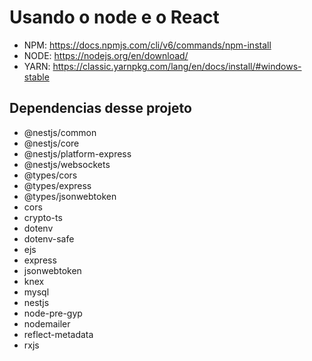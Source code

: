 # Usando o node e o React

* NPM: https://docs.npmjs.com/cli/v6/commands/npm-install
* NODE: https://nodejs.org/en/download/
* YARN: https://classic.yarnpkg.com/lang/en/docs/install/#windows-stable

## Dependencias desse projeto

* @nestjs/common
* @nestjs/core
* @nestjs/platform-express
* @nestjs/websockets
* @types/cors
* @types/express
* @types/jsonwebtoken
* cors
* crypto-ts
* dotenv
* dotenv-safe
* ejs
* express
* jsonwebtoken
* knex
* mysql
* nestjs
* node-pre-gyp
* nodemailer
* reflect-metadata
* rxjs
